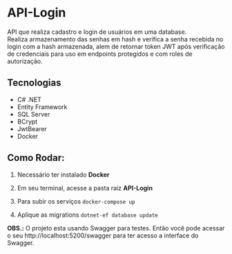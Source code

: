 # API-Login
 
API que realiza cadastro e login de usuários em uma database. \
Realiza armazenamento das senhas em hash e verifica a senha recebida no login com a hash armazenada, alem de retornar token JWT após verificação de credenciais para uso em endpoints protegidos e com roles de autorização.


## Tecnologias
- C# .NET
- Entity Framework
- SQL Server
- BCrypt
- JwtBearer
- Docker

## Como Rodar:
1. Necessário ter instalado __Docker__

2. Em seu terminal, acesse a pasta raiz __API-Login__

3. Para subir os serviços `docker-compose up` 

5. Aplique as migrations `dotnet-ef database update`
   
__OBS.:__ O projeto esta usando Swagger para testes. Então você pode acessar o seu http://localhost:5200/swagger para ter acesso a interface do Swagger.
